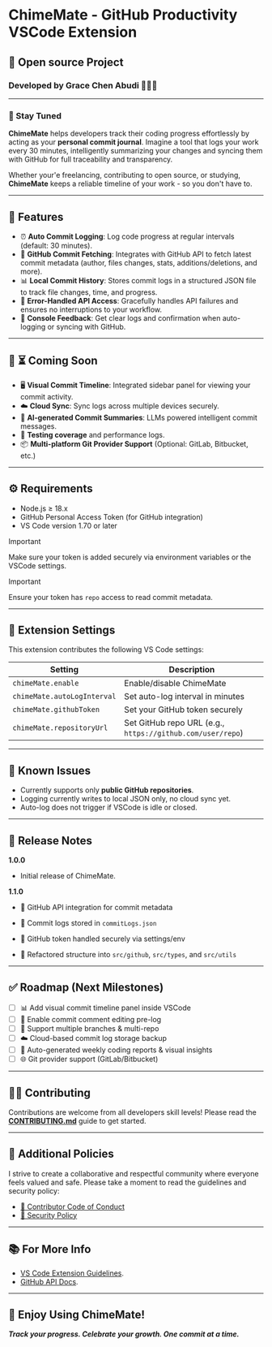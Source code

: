 # ChimeMate - GitHub Productivity VSCode Extension

## 🧠 Open source Project

### Developed by Grace Chen Abudi 👩🏽‍💻

---

### 📌 Stay Tuned

**ChimeMate** helps developers track their coding progress effortlessly by acting as your **personal commit journal**. Imagine a tool that logs your work every 30 minutes, intelligently summarizing your changes and syncing them with GitHub for full traceability and transparency.

Whether your'e freelancing, contributing to open source, or studying, **ChimeMate** keeps a reliable timeline of your work - so you don't have to.

---

## 🚀 Features

- ⏰ **Auto Commit Logging**: Log code progress at regular intervals (default: 30 minutes).
- 🧾 **GitHub Commit Fetching**: Integrates with GitHub API to fetch latest commit metadata (author, files changes, stats, additions/deletions, and more).
- 📊 **Local Commit History**: Stores commit logs in a structured JSON file to track file changes, time, and progress.
- 🔐 **Error-Handled API Access**: Gracefully handles API failures and ensures no interruptions to your workflow.
- 💬 **Console Feedback**: Get clear logs and confirmation when auto-logging or syncing with GitHub.

---

## 🌱 ⏳ Coming Soon

- 🖥️ **Visual Commit Timeline**: Integrated sidebar panel for viewing your commit activity.
- ☁️ **Cloud Sync**: Sync logs across multiple devices securely.
- 🧠 **AI-generated Commit Summaries**: LLMs powered intelligent commit messages.
- 🧪 **Testing coverage** and performance logs.
- 📦 **Multi-platform Git Provider Support** (Optional: GitLab, Bitbucket, etc.)

---

## ⚙️ Requirements

- Node.js ≥ 18.x
- GitHub Personal Access Token (for GitHub integration)
- VS Code version 1.70 or later

> [!IMPORTANT]
> Make sure your token is added securely via environment variables or the VSCode settings.

> [!IMPORTANT]
> Ensure your token has `repo` access to read commit metadata.

---

## 🔧 Extension Settings

This extension contributes the following VS Code settings:

| Setting                     | Description                                                |
| --------------------------- | ---------------------------------------------------------- |
| `chimeMate.enable`          | Enable/disable ChimeMate                                   |
| `chimeMate.autoLogInterval` | Set auto-log interval in minutes                           |
| `chimeMate.githubToken`     | Set your GitHub token securely                             |
| `chimeMate.repositoryUrl`   | Set GitHub repo URL (e.g., `https://github.com/user/repo`) |

---

## 🐞 Known Issues

- Currently supports only **public GitHub repositories**.
- Logging currently writes to local JSON only, no cloud sync yet.
- Auto-log does not trigger if VSCode is idle or closed.

---

## 📝 Release Notes

**1.0.0**

- Initial release of ChimeMate.

**1.1.0**

- 🔗 GitHub API integration for commit metadata

- 📁 Commit logs stored in `commitLogs.json`

- 🔐 GitHub token handled securely via settings/env

- 🧹 Refactored structure into `src/github`, `src/types`, and `src/utils`

<!-- - 🔗 **Feature:** GitHub API integration to fetch latest commit metadata

- 🧹 **Refactor:** Directory structure for scalability. Organized `src/types`, `src/github`, and `src/utils` directories.

- 📁 **Logging:** Writes structured JSON logs per commit

- 🔐 **Security:** Uses environment variable to protect GitHub token -->

---

## ✅ Roadmap (Next Milestones)

- [ ] 📊 Add visual commit timeline panel inside VSCode
- [ ] 📝 Enable commit comment editing pre-log
- [ ] 🌿 Support multiple branches & multi-repo
- [ ] ☁️ Cloud-based commit log storage backup
- [ ] 📅 Auto-generated weekly coding reports & visual insights
- [ ] 🌐 Git provider support (GitLab/Bitbucket)

---

## 🤝🏽 Contributing

Contributions are welcome from all developers skill levels!
Please read the [**CONTRIBUTING.md**](CONTRIBUTING.md) guide to get started.

---

## 📜 Additional Policies

I strive to create a collaborative and respectful community where everyone feels valued and safe.
Please take a moment to read the guidelines and security policy:

- [📘 Contributor Code of Conduct](./CODE_OF_CONDUCT.md)
- [🔐 Security Policy](./SECURITY.md)

---

## 📚 For More Info

- [VS Code Extension Guidelines](https://code.visualstudio.com/api/ux-guidelines/overview).
- [GitHub API Docs](https://docs.github.com/en/rest/commits/commits?apiVersion=2022-11-28).

---

## 🎉 Enjoy Using ChimeMate!

**_Track your progress. Celebrate your growth. One commit at a time._**

<!-- ---

This is the README for your extension "ChimeMate". After writing up a brief description, we recommend including the following sections.

## Features

Describe specific features of your extension including screenshots of your extension in action. Image paths are relative to this README file.

For example if there is an image subfolder under your extension project workspace:

\!\[feature X\]\(images/feature-x.png\)

> Tip: Many popular extensions utilize animations. This is an excellent way to show off your extension! We recommend short, focused animations that are easy to follow.

## Requirements

If you have any requirements or dependencies, add a section describing those and how to install and configure them.

## Extension Settings

Include if your extension adds any VS Code settings through the `contributes.configuration` extension point.

For example:

This extension contributes the following settings:

- `myExtension.enable`: Enable/disable this extension.
- `myExtension.thing`: Set to `blah` to do something.

## Known Issues

Calling out known issues can help limit users opening duplicate issues against your extension.

## Release Notes

Users appreciate release notes as you update your extension.

### 1.0.0

Initial release of ...

### 1.0.1

Fixed issue #.

### 1.1.0

Added features X, Y, and Z.

---

## Following extension guidelines

Ensure that you've read through the extensions guidelines and follow the best practices for creating your extension.

- [Extension Guidelines](https://code.visualstudio.com/api/references/extension-guidelines)

## Working with Markdown

You can author your README using Visual Studio Code. Here are some useful editor keyboard shortcuts:

- Split the editor (`Cmd+\` on macOS or `Ctrl+\` on Windows and Linux).
- Toggle preview (`Shift+Cmd+V` on macOS or `Shift+Ctrl+V` on Windows and Linux).
- Press `Ctrl+Space` (Windows, Linux, macOS) to see a list of Markdown snippets.

## For more information

- [Visual Studio Code's Markdown Support](http://code.visualstudio.com/docs/languages/markdown)
- [Markdown Syntax Reference](https://help.github.com/articles/markdown-basics/)

**Enjoy!** -->
